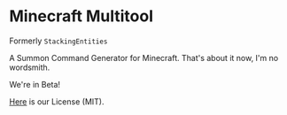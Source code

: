 Minecraft Multitool
================
Formerly `StackingEntities`

A Summon Command Generator for Minecraft. That's about it now, I'm no wordsmith.

We're in Beta!

[Here](https://raw.githubusercontent.com/Sidneys1/StackingEntities/master/License.txt) is our License (MIT).
